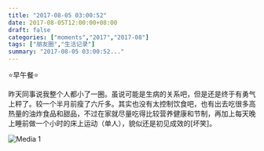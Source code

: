 ```yaml
---
title: "2017-08-05 03:00:52"
date: 2017-08-05T12:00:00+08:00
draft: false
categories: ["moments","2017","2017-08"]
tags: ["朋友圈","生活记录"]
summary: "2017-08-05 03:00:52..."
---
```


⭐️早午餐⭐️

昨天同事说我整个人都小了一圈。虽说可能是生病的关系吧，但是还是终于有勇气上秤了。较一个半月前瘦了六斤多。其实也没有太控制饮食吧，也有出去吃很多高热量的油炸食品和甜品，不过在家就尽量吃得比较营养健康和节制，再加上每天晚上睡前做一个小时的床上运动（单人），貌似还是初见成效的[坏笑]。

![Media 1](/Moments/photos/2017-08-05/201708050300520.jpg)


